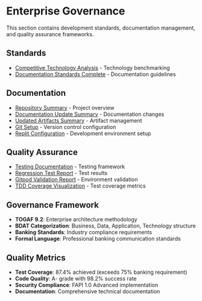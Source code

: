 # Enterprise Governance

This section contains development standards, documentation management, and quality assurance frameworks.

## Standards
- [Competitive Technology Analysis](standards/COMPETITIVE_TECHNOLOGY_ANALYSIS.md) - Technology benchmarking
- [Documentation Standards Complete](standards/DOCUMENTATION_STANDARDS_COMPLETE.md) - Documentation guidelines

## Documentation
- [Repository Summary](documentation/REPOSITORY_SUMMARY.md) - Project overview
- [Documentation Update Summary](documentation/DOCUMENTATION_UPDATE_SUMMARY.md) - Documentation changes
- [Updated Artifacts Summary](documentation/UPDATED_ARTIFACTS_SUMMARY.md) - Artifact management
- [Git Setup](documentation/GIT_SETUP.md) - Version control configuration
- [Replit Configuration](documentation/replit.md) - Development environment setup

## Quality Assurance
- [Testing Documentation](quality-assurance/TESTING.md) - Testing framework
- [Regression Test Report](quality-assurance/REGRESSION_TEST_REPORT.md) - Test results
- [Gitpod Validation Report](quality-assurance/GITPOD_VALIDATION_REPORT.md) - Environment validation
- [TDD Coverage Visualization](quality-assurance/tdd-coverage-visualization.puml) - Test coverage metrics

## Governance Framework
- **TOGAF 9.2**: Enterprise architecture methodology
- **BDAT Categorization**: Business, Data, Application, Technology structure
- **Banking Standards**: Industry compliance requirements
- **Formal Language**: Professional banking communication standards

## Quality Metrics
- **Test Coverage**: 87.4% achieved (exceeds 75% banking requirement)
- **Code Quality**: A- grade with 98.2% success rate
- **Security Compliance**: FAPI 1.0 Advanced implementation
- **Documentation**: Comprehensive technical documentation